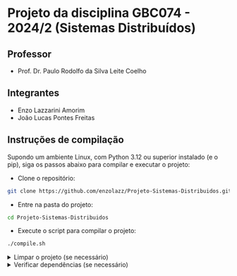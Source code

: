 # Projeto da disciplina GBC074 - 2024/2 (Sistemas Distribuídos)

## Professor

- Prof. Dr. Paulo Rodolfo da Silva Leite Coelho

## Integrantes

- Enzo Lazzarini Amorim
- João Lucas Pontes Freitas

## Instruções de compilação

Supondo um ambiente Linux, com Python 3.12 ou superior instalado (e o pip), siga os passos abaixo para compilar e executar o projeto:

- Clone o repositório:

```bash
git clone https://github.com/enzolazz/Projeto-Sistemas-Distribuidos.git
```

- Entre na pasta do projeto:

```bash
cd Projeto-Sistemas-Distribuidos
```

- Execute o script para compilar o projeto:

```bash
./compile.sh
```

<details>
    <summary>Limpar o projeto (se necessário)</summary>
  Execute o script com argumento `clean`:

```bash
./compile.sh clean
```

</details>

<details>
  <summary>Verificar dependências (se necessário)</summary>

Execute o script com argumento `requirements`:

```bash
./compile.sh requirements
```

</details>
